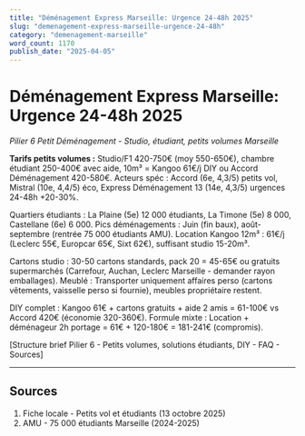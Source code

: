 ```yaml
---
title: "Déménagement Express Marseille: Urgence 24-48h 2025"
slug: "demenagement-express-marseille-urgence-24-48h"
category: "demenagement-marseille"
word_count: 1170
publish_date: "2025-04-05"
---
```


# Déménagement Express Marseille: Urgence 24-48h 2025

*Pilier 6 Petit Déménagement - Studio, étudiant, petits volumes Marseille*

**Tarifs petits volumes :** Studio/F1 420-750€ (moy 550-650€), chambre étudiant 250-400€ avec aide, 10m³ = Kangoo 61€/j DIY ou Accord Déménagement 420-580€. Acteurs spéc : Accord (6e, 4,3/5) petits vol, Mistral (10e, 4,4/5) éco, Express Déménagement 13 (14e, 4,3/5) urgences 24-48h +20-30%.

Quartiers étudiants : La Plaine (5e) 12 000 étudiants, La Timone (5e) 8 000, Castellane (6e) 6 000. Pics déménagements : Juin (fin baux), août-septembre (rentrée 75 000 étudiants AMU). Location Kangoo 12m³ : 61€/j (Leclerc 55€, Europcar 65€, Sixt 62€), suffisant studio 15-20m³.

Cartons studio : 30-50 cartons standards, pack 20 = 45-65€ ou gratuits supermarchés (Carrefour, Auchan, Leclerc Marseille - demander rayon emballages). Meublé : Transporter uniquement affaires perso (cartons vêtements, vaisselle perso si fournie), meubles propriétaire restent.

DIY complet : Kangoo 61€ + cartons gratuits + aide 2 amis = 61-100€ vs Accord 420€ (économie 320-360€). Formule mixte : Location + déménageur 2h portage = 61€ + 120-180€ = 181-241€ (compromis).

[Structure brief Pilier 6 - Petits volumes, solutions étudiants, DIY - FAQ - Sources]

---

## Sources

1. Fiche locale - Petits vol et étudiants (13 octobre 2025)
2. AMU - 75 000 étudiants Marseille (2024-2025)
